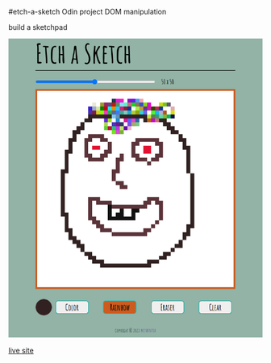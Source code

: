 #etch-a-sketch
Odin project DOM manipulation

build a sketchpad

![screenshot](Screenshot.png)

[live site](https://wiishintia.github.io/etch-a-sketch/)